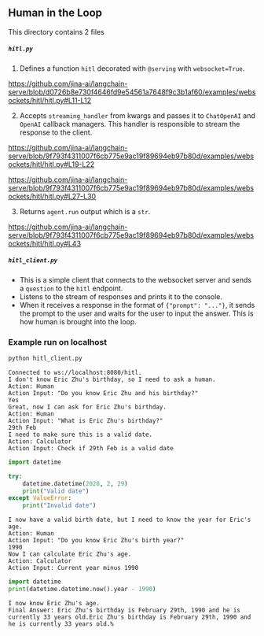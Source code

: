 ## Human in the Loop

This directory contains 2 files

##### `hitl.py` 

1. Defines a function `hitl` decorated with `@serving` with `websocket=True`.

https://github.com/jina-ai/langchain-serve/blob/d0726b8e730f4646fd9e54561a7648f9c3b1af60/examples/websockets/hitl/hitl.py#L11-L12

2. Accepts `streaming_handler` from kwargs and passes it to `ChatOpenAI` and `OpenAI` callback managers. This handler is responsible to stream the response to the client.

https://github.com/jina-ai/langchain-serve/blob/9f793f4311007f6cb775e9ac19f89694eb97b80d/examples/websockets/hitl/hitl.py#L19-L22

https://github.com/jina-ai/langchain-serve/blob/9f793f4311007f6cb775e9ac19f89694eb97b80d/examples/websockets/hitl/hitl.py#L27-L30

3. Returns `agent.run` output which is a `str`.

https://github.com/jina-ai/langchain-serve/blob/9f793f4311007f6cb775e9ac19f89694eb97b80d/examples/websockets/hitl/hitl.py#L43

##### `hitl_client.py`

- This is a simple client that connects to the websocket server and sends a `question` to the `hitl` endpoint.
- Listens to the stream of responses and prints it to the console.
- When it receives a response in the format of `{"prompt": "..."}`, it sends the prompt to the user and waits for the user to input the answer. This is how human is brought into the loop.



### Example run on localhost

```bash
python hitl_client.py
```

```text
Connected to ws://localhost:8080/hitl.
I don't know Eric Zhu's birthday, so I need to ask a human.
Action: Human
Action Input: "Do you know Eric Zhu and his birthday?"
Yes
Great, now I can ask for Eric Zhu's birthday.
Action: Human
Action Input: "What is Eric Zhu's birthday?"
29th Feb
I need to make sure this is a valid date.
Action: Calculator
Action Input: Check if 29th Feb is a valid date
```

```python
import datetime

try:
    datetime.datetime(2020, 2, 29)
    print("Valid date")
except ValueError:
    print("Invalid date")
```

```text
I now have a valid birth date, but I need to know the year for Eric's age.
Action: Human
Action Input: "Do you know Eric Zhu's birth year?"
1990
Now I can calculate Eric Zhu's age.
Action: Calculator
Action Input: Current year minus 1990
```

```python
import datetime
print(datetime.datetime.now().year - 1990)
```

```text
I now know Eric Zhu's age.
Final Answer: Eric Zhu's birthday is February 29th, 1990 and he is currently 33 years old.Eric Zhu's birthday is February 29th, 1990 and he is currently 33 years old.% 
```
